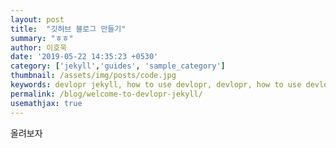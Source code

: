 ```yaml
---
layout: post
title:  "깃허브 블로그 만들기"
summary: "ㅎㅎ"
author: 이호욱
date: '2019-05-22 14:35:23 +0530'
category: ['jekyll','guides', 'sample_category']
thumbnail: /assets/img/posts/code.jpg
keywords: devlopr jekyll, how to use devlopr, devlopr, how to use devlopr-jekyll, devlopr-jekyll tutorial,best jekyll themes
permalink: /blog/welcome-to-devlopr-jekyll/
usemathjax: true
---
```



올려보자

